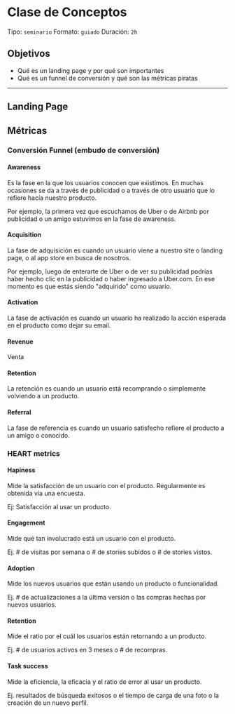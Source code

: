 # Clase de Conceptos

Tipo: `seminario`
Formato: `guiado`
Duración: `2h`

## Objetivos

- Qué es un landing page y por qué son importantes
- Qué es un funnel de conversión y qué son las métricas piratas

***

## Landing Page

## Métricas

### Conversión Funnel (embudo de conversión)

#### Awareness

Es la fase en la que los usuarios conocen que existimos. En muchas ocasiones se
da a través de publicidad o a través de otro usuario que lo refiere hacía
nuestro producto.

Por ejemplo, la primera vez que escuchamos de Uber o de Airbnb por publicidad
o un amigo estuvimos en la fase de awareness.

#### Acquisition

La fase de adquisición es cuando un usuario viene a nuestro site o landing page,
o al app store en busca de nosotros. 

Por ejemplo, luego de enterarte de Uber o de ver su publicidad podrías haber
hecho clic en la publicidad o haber ingresado a Uber.com. En ese momento es que
estás siendo "adquirido" como usuario.


#### Activation

La fase de activación es cuando un usuario ha realizado la acción esperada en el
producto como dejar su email.

#### Revenue

Venta

#### Retention

La retención es cuando un usuario está recomprando o simplemente volviendo a un
producto.

#### Referral

La fase de referencia es cuando un usuario satisfecho refiere el producto a un
amigo o conocido.

### HEART metrics

#### Hapiness

Mide la satisfacción de un usuario con el producto. Regularmente es obtenida
vía una encuesta. 

Ej: Satisfacción al usar un producto.

#### Engagement

Mide qué tan involucrado está un usuario con el producto.

Ej. # de visitas por semana o # de stories subidos o # de stories vistos.

#### Adoption

Mide los nuevos usuarios que están usando un producto o funcionalidad.

Ej. # de actualizaciones a la última versión o las compras hechas por nuevos
usuarios.

#### Retention

Mide el ratio por el cuál los usuarios están retornando a un producto.

Ej. # de usuarios activos en 3 meses o # de recompras.

#### Task success

Mide la eficiencia, la eficacia y el ratio de error al usar un producto.

Ej. resultados de búsqueda exitosos o el tiempo de carga de una foto o la
creación de un nuevo perfil.